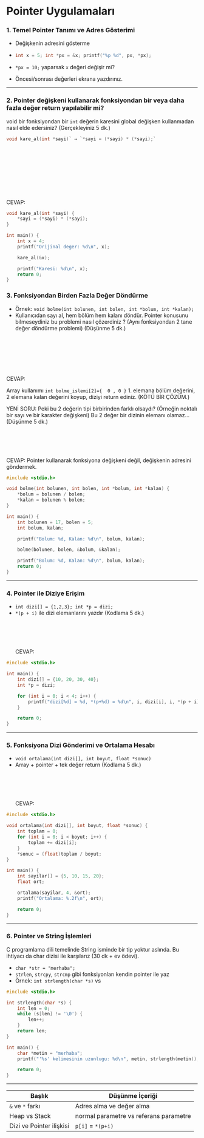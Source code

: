 Pointer Uygulamaları
=====================

### 1. Temel Pointer Tanımı ve Adres Gösterimi

* Değişkenin adresini gösterme
* ```c
  int x = 5; int *px = &x; printf("%p %d", px, *px);
  ```

* `*px = 10;` yaparsak `x` değeri değişir mi?
* Öncesi/sonrası değerleri ekrana yazdırınız.

---

### 2. Pointer değişkeni kullanarak fonksiyondan bir veya daha fazla değer return yapılabilir mi?

void bir fonksiyondan bir `int` değerin karesini global değişken kullanmadan nasıl elde edersiniz? (Gerçekleyiniz 5 dk.)
```c
void kare_al(int *sayi)` ⇒ `*sayi = (*sayi) * (*sayi);` 
```
\
\
\
\
\
\
\
\
CEVAP:
```c
void kare_al(int *sayi) {
    *sayi = (*sayi) * (*sayi);
}

int main() {
    int x = 4;
    printf("Orijinal deger: %d\n", x);

    kare_al(&x);

    printf("Karesi: %d\n", x);
    return 0;
}
```

### 3. Fonksiyondan Birden Fazla Değer Döndürme

* Örnek: `void bolme(int bolunen, int bolen, int *bolum, int *kalan);`
* Kullanıcıdan sayı al, hem bölüm hem kalanı döndür. Pointer konusunu bilmeseydiniz bu problemi nasıl çözerdiniz ? (Aynı fonksiyondan 2 tane değer döndürme problemi)
(Düşünme 5 dk.)

\
\
\
\
\
\
CEVAP:

Array kullanımı
`int bolme_islemi[2]={  0 , 0 }` 1. elemana bölüm değerini, 2 elemana kalan değerini koyup, diziyi return ediniz. (KÖTÜ BİR ÇÖZÜM.)


YENİ SORU:
Peki bu 2 değerin tipi birbirinden farklı olsaydı? (Örneğin noktalı bir sayı ve bir karakter değişkeni)
Bu 2 değer bir dizinin elemanı olamaz...
(Düşünme 5 dk.)
\
\
\
\
\
\
CEVAP:
Pointer kullanarak fonksiyona değişkeni değil, değişkenin adresini göndermek.

```c
#include <stdio.h>

void bolme(int bolunen, int bolen, int *bolum, int *kalan) {
    *bolum = bolunen / bolen;
    *kalan = bolunen % bolen;
}

int main() {
    int bolunen = 17, bolen = 5;
    int bolum, kalan;

    printf("Bolum: %d, Kalan: %d\n", bolum, kalan);

    bolme(bolunen, bolen, &bolum, &kalan);

    printf("Bolum: %d, Kalan: %d\n", bolum, kalan);
    return 0;
}
```

---

### 4. Pointer ile Diziye Erişim

* `int dizi[] = {1,2,3}; int *p = dizi;`
* `*(p + i)` ile dizi elemanlarını yazdır
(Kodlama 5 dk.)
\
\
\
\
\
\
CEVAP:

```c
#include <stdio.h>

int main() {
    int dizi[] = {10, 20, 30, 40};
    int *p = dizi;

    for (int i = 0; i < 4; i++) {
        printf("dizi[%d] = %d, *(p+%d) = %d\n", i, dizi[i], i, *(p + i));
    }

    return 0;
}
```
---

### 5. Fonksiyona Dizi Gönderimi ve Ortalama Hesabı

* `void ortalama(int dizi[], int boyut, float *sonuc)`
* Array + pointer + tek değer return
(Kodlama 5 dk.)
\
\
\
\
\
\
CEVAP:

```c
#include <stdio.h>

void ortalama(int dizi[], int boyut, float *sonuc) {
    int toplam = 0;
    for (int i = 0; i < boyut; i++) {
        toplam += dizi[i];
    }
    *sonuc = (float)toplam / boyut;
}

int main() {
    int sayilar[] = {5, 10, 15, 20};
    float ort;

    ortalama(sayilar, 4, &ort);
    printf("Ortalama: %.2f\n", ort);

    return 0;
}
```

---



### 6. Pointer ve String İşlemleri

C programlama dili temelinde String isminde bir tip yoktur aslında. Bu ihtiyacı da char dizisi ile karşılarız (30 dk + ev ödevi).

* `char *str = "merhaba";` 
* `strlen`, `strcpy`, `strcmp` gibi fonksiyonları kendin pointer ile yaz
* Örnek: `int strlength(char *s)` vs

```c
#include <stdio.h>

int strlength(char *s) {
    int len = 0;
    while (s[len] != '\0') {
        len++;
    }
    return len;
}

int main() {
    char *metin = "merhaba";
    printf("'%s' kelimesinin uzunlugu: %d\n", metin, strlength(metin));

    return 0;
}
```
---


| Başlık                   | Düşünme İçeriği                         |
| ------------------------ | --------------------------------------- |
| `&` ve `*` farkı         | Adres alma ve değer alma                |
| Heap vs Stack            | normal parametre vs referans parametre  |
| Dizi ve Pointer ilişkisi | `p[i]` = `*(p+i)`                       |


